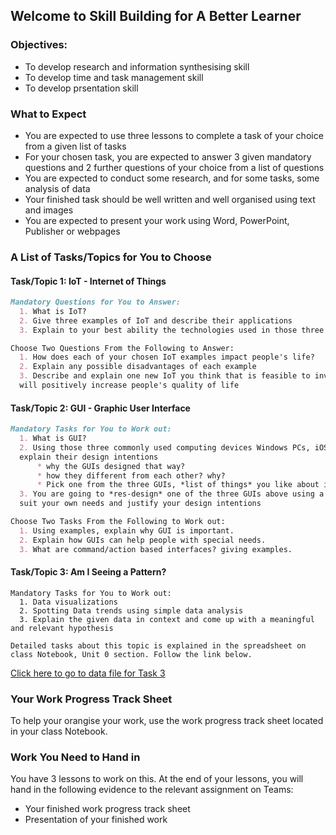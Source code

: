 ## Welcome to Skill Building for A Better Learner

### Objectives:
- To develop research and information synthesising skill
- To develop time and task management skill
- To develop prsentation skill

### What to Expect

- You are expected to use three lessons to complete a task of your choice from a given list of tasks
- For your chosen task, you are expected to answer 3 given mandatory questions and 2 further questions of your choice from a list of questions
- You are expected to conduct some research, and for some tasks, some analysis of data
- Your finished task should be well written and well organised using text and images 
- You are expected to present your work using Word, PowerPoint, Publisher or webpages

### A List of Tasks/Topics for You to Choose
#### Task/Topic 1: IoT - Internet of Things
```markdown
Mandatory Questions for You to Answer:
  1. What is IoT?
  2. Give three examples of IoT and describe their applications
  3. Explain to your best ability the technologies used in those three examples of IoT

Choose Two Questions From the Following to Answer:
  1. How does each of your chosen IoT examples impact people's life?
  2. Explain any possible disadvantages of each example
  3. Describe and explain one new IoT you think that is feasible to invent and 
  will positively increase people's quality of life
```
#### Task/Topic 2: GUI - Graphic User Interface

```markdown
Mandatory Tasks for You to Work out:
  1. What is GUI?
  2. Using those three commonly used computing devices Windows PCs, iOS devices, and Andriod devices, 
  explain their design intentions 
      * why the GUIs designed that way? 
      * how they different from each other? why?
      * Pick one from the three GUIs, *list of things* you like about it and you don't like about it
  3. You are going to *res-design* one of the three GUIs above using a graphics software to 
  suit your own needs and justify your design intentions

Choose Two Tasks From the Following to Work out:
  1. Using examples, explain why GUI is important.
  2. Explain how GUIs can help people with special needs.
  3. What are command/action based interfaces? giving examples.

``` 

#### Task/Topic 3: Am I Seeing a Pattern?

```
Mandatory Tasks for You to Work out:
  1. Data visualizations 
  2. Spotting Data trends using simple data analysis
  3. Explain the given data in context and come up with a meaningful and relevant hypothesis

Detailed tasks about this topic is explained in the spreadsheet on class Notebook, Unit 0 section. Follow the link below.
```
[Click here to go to data file for Task 3](https://wcishanghai.sharepoint.com/teams/2020Y9CS/_layouts/15/Doc.aspx?sourcedoc={daaa9799-b7e7-411e-9f2a-a6eb7b13a084}&action=edit&wd=target%28_Content%20Library%2F2.%20Digital%20Skills.one%7Ce55e2623-d056-4321-a85c-72f786187fea%2F%29&wdorigin=717)


### Your Work Progress Track Sheet
To help your orangise your work, use the work progress track sheet located in your class Notebook. 
<!-- 
[Right Click, then Save As to download this work template to guide your progress](https://github.com/digixc/Y9-SkillBuilding/blob/gh-pages/doc/SkillBuilding_ProgressTracker.docx)
-->

### Work You Need to Hand in
You have 3 lessons to work on this.  At the end of your lessons, you will hand in the following evidence to the relevant assignment on Teams:
+ Your finished work progress track sheet
+ Presentation of your finished work 


